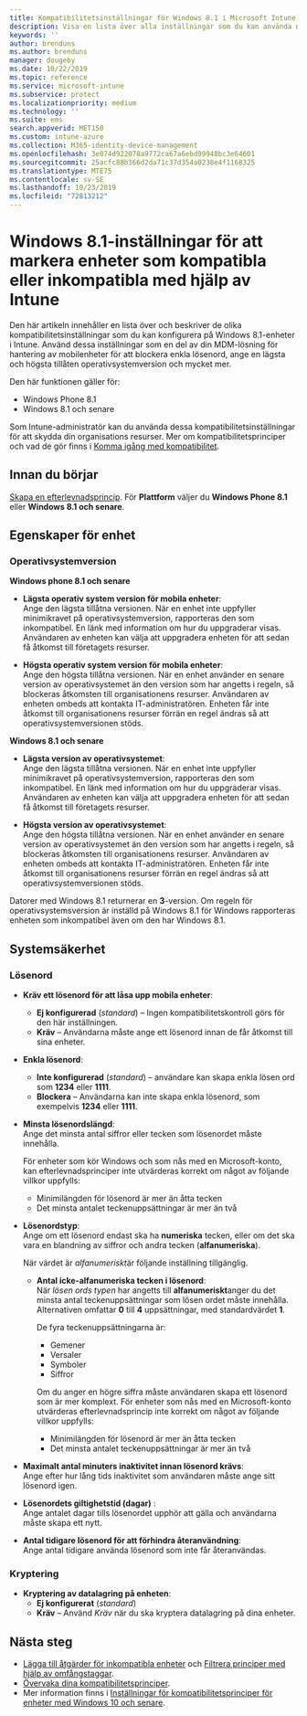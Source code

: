 ```yaml
---
title: Kompatibilitetsinställningar för Windows 8.1 i Microsoft Intune – Azure | Microsoft Docs
description: Visa en lista över alla inställningar som du kan använda när du konfigurerar kompatibilitet för Windows 8.1- och Windows Phone 8.1-enheter i Microsoft Intune. Kontrollera kompatibiliteten med den lägsta och högsta operativsystemversionen, ange begränsningar och längd för lösenord, aktivera kryptering för datalagring och mycket mer.
keywords: ''
author: brenduns
ms.author: brenduns
manager: dougeby
ms.date: 10/22/2019
ms.topic: reference
ms.service: microsoft-intune
ms.subservice: protect
ms.localizationpriority: medium
ms.technology: ''
ms.suite: ems
search.appverid: MET150
ms.custom: intune-azure
ms.collection: M365-identity-device-management
ms.openlocfilehash: 3e074d922078a9772ca67a6ebd99948bc3e64601
ms.sourcegitcommit: 25acfc88b366d2da71c37d354a0238e4f1168325
ms.translationtype: MTE75
ms.contentlocale: sv-SE
ms.lasthandoff: 10/23/2019
ms.locfileid: "72813212"
---
```

# <a name="windows-81-settings-to-mark-devices-as-compliant-or-not-compliant-using-intune"></a>Windows 8.1-inställningar för att markera enheter som kompatibla eller inkompatibla med hjälp av Intune

Den här artikeln innehåller en lista över och beskriver de olika kompatibilitetsinställningar som du kan konfigurera på Windows 8.1-enheter i Intune. Använd dessa inställningar som en del av din MDM-lösning för hantering av mobilenheter för att blockera enkla lösenord, ange en lägsta och högsta tillåten operativsystemversion och mycket mer.

Den här funktionen gäller för:

- Windows Phone 8.1
- Windows 8.1 och senare

Som Intune-administratör kan du använda dessa kompatibilitetsinställningar för att skydda din organisations resurser. Mer om kompatibilitetsprinciper och vad de gör finns i [Komma igång med kompatibilitet](device-compliance-get-started.md).

## <a name="before-you-begin"></a>Innan du börjar

[Skapa en efterlevnadsprincip](create-compliance-policy.md#create-the-policy). För **Plattform** väljer du **Windows Phone 8.1** eller **Windows 8.1 och senare**.

## <a name="device-properties"></a>Egenskaper för enhet

### <a name="operating-system-version"></a>Operativsystemversion

**Windows phone 8.1 och senare**
- **Lägsta operativ system version för mobila enheter**:  
  Ange den lägsta tillåtna versionen. När en enhet inte uppfyller minimikravet på operativsystemversion, rapporteras den som inkompatibel. En länk med information om hur du uppgraderar visas. Användaren av enheten kan välja att uppgradera enheten för att sedan få åtkomst till företagets resurser.

- **Högsta operativ system version för mobila enheter**:  
  Ange den högsta tillåtna versionen. När en enhet använder en senare version av operativsystemet än den version som har angetts i regeln, så blockeras åtkomsten till organisationens resurser. Användaren av enheten ombeds att kontakta IT-administratören. Enheten får inte åtkomst till organisationens resurser förrän en regel ändras så att operativsystemversionen stöds.

**Windows 8.1 och senare**
- **Lägsta version av operativsystemet**:  
  Ange den lägsta tillåtna versionen. När en enhet inte uppfyller minimikravet på operativsystemversion, rapporteras den som inkompatibel. En länk med information om hur du uppgraderar visas. Användaren av enheten kan välja att uppgradera enheten för att sedan få åtkomst till företagets resurser.

- **Högsta version av operativsystemet**:  
  Ange den högsta tillåtna versionen. När en enhet använder en senare version av operativsystemet än den version som har angetts i regeln, så blockeras åtkomsten till organisationens resurser. Användaren av enheten ombeds att kontakta IT-administratören. Enheten får inte åtkomst till organisationens resurser förrän en regel ändras så att operativsystemversionen stöds.

Datorer med Windows 8.1 returnerar en **3**-version. Om regeln för operativsystemsversion är inställd på Windows 8.1 för Windows rapporteras enheten som inkompatibel även om den har Windows 8.1.

## <a name="system-security"></a>Systemsäkerhet

### <a name="password"></a>Lösenord

- **Kräv ett lösenord för att låsa upp mobila enheter**:  
  - **Ej konfigurerad** (*standard*) – Ingen kompatibilitetskontroll görs för den här inställningen.
  - **Kräv** – Användarna måste ange ett lösenord innan de får åtkomst till sina enheter.

- **Enkla lösenord**:  
  - **Inte konfigurerad** (*standard*) – användare kan skapa enkla lösen ord som **1234** eller **1111**.
  - **Blockera** – Användarna kan inte skapa enkla lösenord, som exempelvis **1234** eller **1111**.  

- **Minsta lösenordslängd**:  
  Ange det minsta antal siffror eller tecken som lösenordet måste innehålla.

  För enheter som kör Windows och som nås med en Microsoft-konto, kan efterlevnadsprinciper inte utvärderas korrekt om något av följande villkor uppfylls:  
  - Minimilängden för lösenord är mer än åtta tecken
  - Det minsta antalet teckenuppsättningar är mer än två

- **Lösenordstyp**:  
  Ange om ett lösenord endast ska ha **numeriska** tecken, eller om det ska vara en blandning av siffror och andra tecken (**alfanumeriska**).

  När värdet är *alfanumeriskt*är följande inställning tillgänglig.  

  - **Antal icke-alfanumeriska tecken i lösenord**:  
    När *lösen ords typen* har angetts till **alfanumeriskt**anger du det minsta antal teckenuppsättningar som lösen ordet måste innehålla. Alternativen omfattar **0** till **4** uppsättningar, med standardvärdet **1**.
    
    De fyra teckenuppsättningarna är:
    - Gemener
    - Versaler
    - Symboler
    - Siffror

    Om du anger en högre siffra måste användaren skapa ett lösenord som är mer komplext. För enheter som nås med en Microsoft-konto utvärderas efterlevnadsprincip inte korrekt om något av följande villkor uppfylls:

    - Minimilängden för lösenord är mer än åtta tecken
    - Det minsta antalet teckenuppsättningar är mer än två

- **Maximalt antal minuters inaktivitet innan lösenord krävs**:  
  Ange efter hur lång tids inaktivitet som användaren måste ange sitt lösenord igen.

- **Lösenordets giltighetstid (dagar)** :  
  Ange antalet dagar tills lösenordet upphör att gälla och användarna måste skapa ett nytt.

- **Antal tidigare lösenord för att förhindra återanvändning**:  
  Ange antal tidigare använda lösenord som inte får återanvändas.

### <a name="encryption"></a>Kryptering

- **Kryptering av datalagring på enheten**:  
  - **Ej konfigurerat** (*standard*)
  - **Kräv** – Använd *Kräv* när du ska kryptera datalagring på dina enheter.


<!-- not on phone   
- **Require encryption on mobile device**: **Require** the device to be encrypted to connect to data storage resources.
--> 

## <a name="next-steps"></a>Nästa steg

- [Lägga till åtgärder för inkompatibla enheter](actions-for-noncompliance.md) och [Filtrera principer med hjälp av omfångstaggar](../fundamentals/scope-tags.md).
- [Övervaka dina kompatibilitetsprinciper](compliance-policy-monitor.md).
- Mer information finns i [Inställningar för kompatibilitetsprinciper för enheter med Windows 10 och senare](compliance-policy-create-windows.md).
